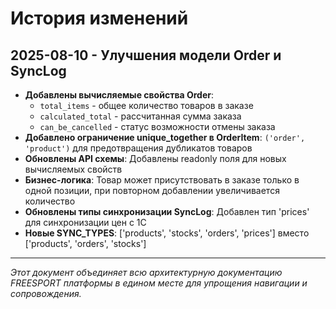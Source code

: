 # История изменений

## 2025-08-10 - Улучшения модели Order и SyncLog

- **Добавлены вычисляемые свойства Order**:
  - `total_items` - общее количество товаров в заказе
  - `calculated_total` - рассчитанная сумма заказа 
  - `can_be_cancelled` - статус возможности отмены заказа
- **Добавлено ограничение unique_together в OrderItem**: `('order', 'product')` для предотвращения дубликатов товаров
- **Обновлены API схемы**: Добавлены readonly поля для новых вычисляемых свойств
- **Бизнес-логика**: Товар может присутствовать в заказе только в одной позиции, при повторном добавлении увеличивается количество
- **Обновлены типы синхронизации SyncLog**: Добавлен тип 'prices' для синхронизации цен с 1С
- **Новые SYNC_TYPES**: ['products', 'stocks', 'orders', 'prices'] вместо ['products', 'orders', 'stocks']

---

*Этот документ объединяет всю архитектурную документацию FREESPORT платформы в едином месте для упрощения навигации и сопровождения.*